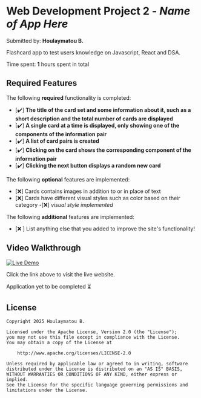 # Web Development Project 2 - _Name of App Here_

Submitted by: **Houlaymatou B.**

Flashcard app to test users knowledge on Javascript, React and DSA.

Time spent: **1** hours spent in total

## Required Features

The following **required** functionality is completed:

- [✔️] **The title of the card set and some information about it, such as a short description and the total number of cards are displayed**
- [✔️] **A single card at a time is displayed, only showing one of the components of the information pair**
- [✔️] **A list of card pairs is created**
- [✔️] **Clicking on the card shows the corresponding component of the information pair**
- [✔️] **Clicking the next button displays a random new card**

The following **optional** features are implemented:

- [❌] Cards contains images in addition to or in place of text
- [❌] Cards have different visual styles such as color based on their category -[❌] _visual style implemented_

The following **additional** features are implemented:

- [❌ ] List anything else that you added to improve the site's functionality!

## Video Walkthrough

[![Live Demo](https://clever-cat-6d2a65.netlify.app/)](https://clever-cat-6d2a65.netlify.app/)

Click the link above to visit the live website.


Application yet to be completed ⏳

## License

    Copyright 2025 Houlaymatou B.

    Licensed under the Apache License, Version 2.0 (the "License");
    you may not use this file except in compliance with the License.
    You may obtain a copy of the License at

        http://www.apache.org/licenses/LICENSE-2.0

    Unless required by applicable law or agreed to in writing, software
    distributed under the License is distributed on an "AS IS" BASIS,
    WITHOUT WARRANTIES OR CONDITIONS OF ANY KIND, either express or implied.
    See the License for the specific language governing permissions and
    limitations under the License.
